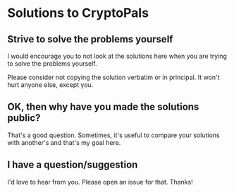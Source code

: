# Solutions to CryptoPals

## Strive to solve the problems yourself

I would encourage you to not look at the solutions here
when you are trying to solve the problems yourself.

Please consider not copying the solution verbatim or in
principal. It won't hurt anyone else, except you.

## OK, then why have you made the solutions public?

That's a good question.
Sometimes, it's useful to compare your solutions with another's
and that's my goal here.

## I have a question/suggestion

I'd love to hear from you. Please open an issue for that. Thanks!
